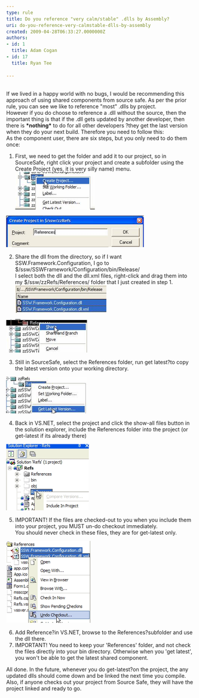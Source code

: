 ```yaml
---
type: rule
title: Do you reference "very calm/stable" .dlls by Assembly?
uri: do-you-reference-very-calmstable-dlls-by-assembly
created: 2009-04-28T06:33:27.0000000Z
authors:
- id: 1
  title: Adam Cogan
- id: 17
  title: Ryan Tee

---
```


<br>If we lived in a happy world with no bugs, I would be recommending this approach of using shared components from source safe. As per the prior rule, you can see we like to reference "most" .dlls by project. 
<br>However if you do choose to reference a .dll without the source, then the important thing is that if the .dll gets updated by another developer, then there is **\*nothing\*** to do for all other developers ?they get the last version when they do your next build. Therefore you need to follow this: <br> 
As the component user, there are six steps, but you only need to do them once:

1. First, we need to get the folder and add it to our project, so in SourceSafe, right click your project and create a subfolder using the Create Project (yes, it is very silly name) menu. 
![ Create 'folder' in Visual Source Safe    Name it References](use_createvssfolder.jpg) 


![ 'References' folder](use_referencesfolder.jpg) 

2. Share the dll from the directory, so if I want SSW.Framework.Configuration, I go to $/ssw/SSWFramework/Configuration/bin/Release/
<br>    I select both the dll and the dll.xml files, right-click and drag them into my $/ssw/zzRefs/References/ folder that I just created in step 1. 
![ Select the dlls that I want to use ](use_dllsxml.jpg) 

![ Right drag, and select "Share"](use_rightclicktoshare.jpg) 

3. Still in SourceSafe, select the References folder, run get latest?to copy the latest version onto your working directory.

![ Get Latest from Visual Source Safe VSS may ask you if you want to create the folder, if it doesnt exist. Yes, we do.](use_getlatest.jpg) 

4. Back in VS.NET, select the project and click the show-all files button in the solution explorer, include the References folder into the project (or get-latest if its already there)

![ Include the files into the current project](use_includeinvs.jpg) 

5. IMPORTANT! If the files are checked-out to you when you include them into your project, you MUST un-do checkout immediately.
<br>    You should never check in these files, they are for get-latest only.

![ Undo Checkout, when VS.NET checked them out for you...](use_undocheckout.jpg) 

6. Add Reference?in VS.NET, browse to the References?subfolder and use the dll there.
7. IMPORTANT! You need to keep your 'References' folder, and not check the files directly into your bin directory. Otherwise when you 'get latest', you won't be able to get the latest shared component.


All done. In the future, whenever you do get-latest?on the project, the any updated dlls should come down and be linked the next time you compile. Also, if anyone checks out your project from Source Safe, they will have the project linked and ready to go.
